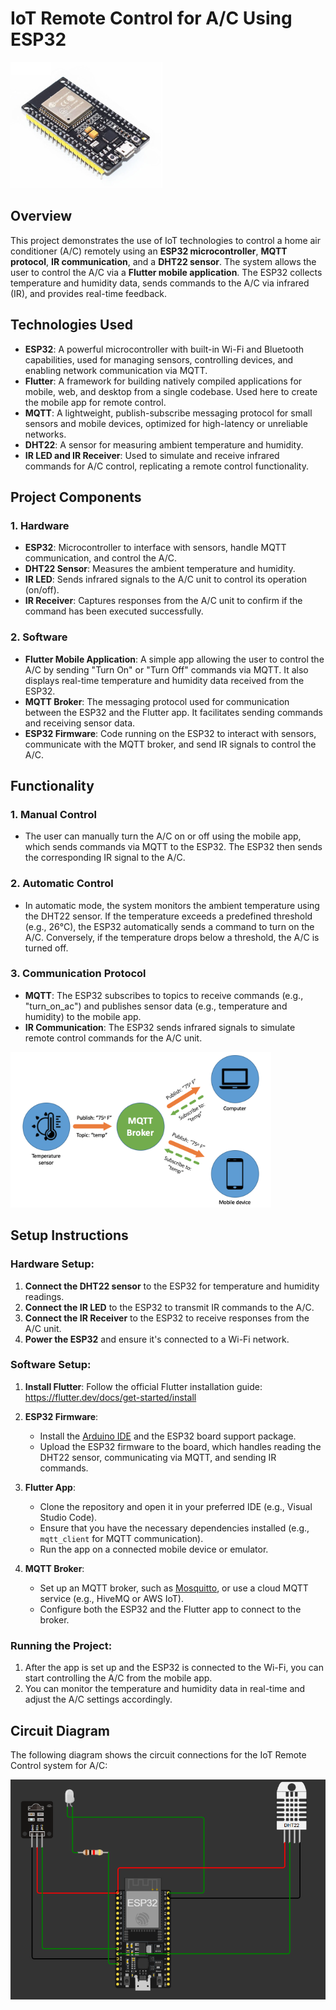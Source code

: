 # IoT Remote Control for A/C Using ESP32

![ESP32 card](Interfaces/Screenshot%202024-12-02%20234148.png)

## Overview
This project demonstrates the use of IoT technologies to control a home air conditioner (A/C) remotely using an **ESP32 microcontroller**, **MQTT protocol**, **IR communication**, and a **DHT22 sensor**. The system allows the user to control the A/C via a **Flutter mobile application**. The ESP32 collects temperature and humidity data, sends commands to the A/C via infrared (IR), and provides real-time feedback.

## Technologies Used
- **ESP32**: A powerful microcontroller with built-in Wi-Fi and Bluetooth capabilities, used for managing sensors, controlling devices, and enabling network communication via MQTT.
- **Flutter**: A framework for building natively compiled applications for mobile, web, and desktop from a single codebase. Used here to create the mobile app for remote control.
- **MQTT**: A lightweight, publish-subscribe messaging protocol for small sensors and mobile devices, optimized for high-latency or unreliable networks.
- **DHT22**: A sensor for measuring ambient temperature and humidity.
- **IR LED and IR Receiver**: Used to simulate and receive infrared commands for A/C control, replicating a remote control functionality.

## Project Components

### 1. **Hardware**
- **ESP32**: Microcontroller to interface with sensors, handle MQTT communication, and control the A/C.
- **DHT22 Sensor**: Measures the ambient temperature and humidity.
- **IR LED**: Sends infrared signals to the A/C unit to control its operation (on/off).
- **IR Receiver**: Captures responses from the A/C unit to confirm if the command has been executed successfully.

### 2. **Software**
- **Flutter Mobile Application**: A simple app allowing the user to control the A/C by sending "Turn On" or "Turn Off" commands via MQTT. It also displays real-time temperature and humidity data received from the ESP32.
- **MQTT Broker**: The messaging protocol used for communication between the ESP32 and the Flutter app. It facilitates sending commands and receiving sensor data.
- **ESP32 Firmware**: Code running on the ESP32 to interact with sensors, communicate with the MQTT broker, and send IR signals to control the A/C.

## Functionality

### 1. **Manual Control**
- The user can manually turn the A/C on or off using the mobile app, which sends commands via MQTT to the ESP32. The ESP32 then sends the corresponding IR signal to the A/C.

### 2. **Automatic Control**
- In automatic mode, the system monitors the ambient temperature using the DHT22 sensor. If the temperature exceeds a predefined threshold (e.g., 26°C), the ESP32 automatically sends a command to turn on the A/C. Conversely, if the temperature drops below a threshold, the A/C is turned off.

### 3. **Communication Protocol**
- **MQTT**: The ESP32 subscribes to topics to receive commands (e.g., "turn_on_ac") and publishes sensor data (e.g., temperature and humidity) to the mobile app.
- **IR Communication**: The ESP32 sends infrared signals to simulate remote control commands for the A/C unit.

![MQTT Protocol](Interfaces/Screenshot%202024-12-02%20235730.png)


## Setup Instructions

### Hardware Setup:
1. **Connect the DHT22 sensor** to the ESP32 for temperature and humidity readings.
2. **Connect the IR LED** to the ESP32 to transmit IR commands to the A/C.
3. **Connect the IR Receiver** to the ESP32 to receive responses from the A/C unit.
4. **Power the ESP32** and ensure it's connected to a Wi-Fi network.

### Software Setup:
1. **Install Flutter**:
   Follow the official Flutter installation guide: https://flutter.dev/docs/get-started/install

2. **ESP32 Firmware**:
   - Install the [Arduino IDE](https://www.arduino.cc/en/software) and the ESP32 board support package.
   - Upload the ESP32 firmware to the board, which handles reading the DHT22 sensor, communicating via MQTT, and sending IR commands.

3. **Flutter App**:
   - Clone the repository and open it in your preferred IDE (e.g., Visual Studio Code).
   - Ensure that you have the necessary dependencies installed (e.g., `mqtt_client` for MQTT communication).
   - Run the app on a connected mobile device or emulator.

4. **MQTT Broker**:
   - Set up an MQTT broker, such as [Mosquitto](https://mosquitto.org/), or use a cloud MQTT service (e.g., HiveMQ or AWS IoT).
   - Configure both the ESP32 and the Flutter app to connect to the broker.

### Running the Project:
1. After the app is set up and the ESP32 is connected to the Wi-Fi, you can start controlling the A/C from the mobile app.
2. You can monitor the temperature and humidity data in real-time and adjust the A/C settings accordingly.

## Circuit Diagram

The following diagram shows the circuit connections for the IoT Remote Control system for A/C:

![Circuit Diagram](Interfaces/Screenshot%202024-12-03%20163917.png)
